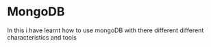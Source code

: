 # MongoDB
In this i have learnt how to use mongoDB with there different different characteristics and tools
